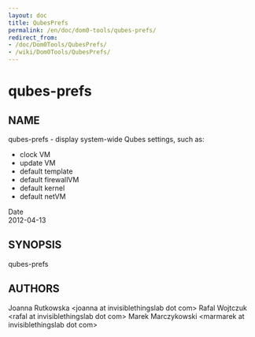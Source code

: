 ```yaml
---
layout: doc
title: QubesPrefs
permalink: /en/doc/dom0-tools/qubes-prefs/
redirect_from:
- /doc/Dom0Tools/QubesPrefs/
- /wiki/Dom0Tools/QubesPrefs/
---
```


qubes-prefs
===========

NAME
----

qubes-prefs - display system-wide Qubes settings, such as:

-   clock VM
-   update VM
-   default template
-   default firewallVM
-   default kernel
-   default netVM

Date  
2012-04-13

SYNOPSIS
--------

qubes-prefs

AUTHORS
-------

Joanna Rutkowska \<joanna at invisiblethingslab dot com\>
Rafal Wojtczuk \<rafal at invisiblethingslab dot com\>
Marek Marczykowski \<marmarek at invisiblethingslab dot com\>
